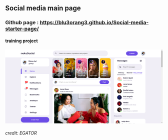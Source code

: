 ## Social media main page
### Github page : https://blu3orang3.github.io/Social-media-starter-page/
#### training project

![plot](images/screen_snip.png)

###### credit: EGATOR
